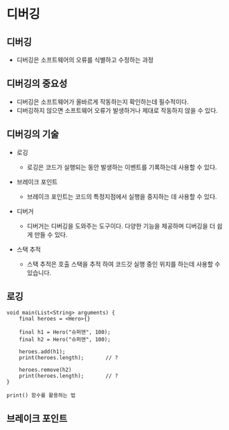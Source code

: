 # 디버깅

## 디버깅
- 디버깅은 소프트웨어의 오류를 식별하고 수정하는 과정 

## 디버깅의 중요성
- 디버깅은 소프트웨어가 올바르게 작동하는지 확인하는데 필수적이다.
- 디버깅하지 않으면 소프트웨어 오류가 발생하거나 제대로 작동하지 않을 수 있다. 

## 디버깅의 기술
- 로깅
    - 로깅은 코드가 실행되는 동안 발생하는 이벤트를 기록하는데 사용할 수 있다.
- 브레이크 포인트
    - 브레이크 포인트는 코드의 특정지점에서 실행을 중지하는 데 사용할 수 있다.

- 디버거
    - 디버거는 디버깅을 도와주는 도구이다. 다양한 기능을 제공하며 디버깅을 더 쉽게 만들 수 있다. 

- 스택 추적
    - 스택 추적은 호출 스택을 추적 하여 코드갓 실행 중인 위치를 하는데 사용할 수 있습니다. 


## 로깅
```text
void main(List<String> arguments) {
    final heroes = <Hero>{}
    
    final h1 = Hero("슈퍼맨", 100);
    final h2 = Hero("슈퍼맨", 100);
    
    heroes.add(h1);
    print(heroes.length);       // ?
    
    heroes.remove(h2)
    print(heroes.length);       // ?
}

print() 함수를 활용하는 법 
```

## 브레이크 포인트 

